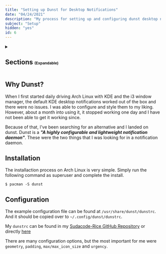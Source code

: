 ```yaml
---
title: "Setting up Dunst for Desktop Notifications"
date: "04/24/2021"
description: "My process for setting up and configuring dunst desktop notifications in Arch Linux, running the i3 window manager."
subject: "Setup"
hidden: "yes"
id: 6
---
```


<details>

<summary><h2>Sections <span style="font-size: 12px">(Expandable)</span></h2></summary>

- [Why Dunst](#why-dunst)
- [Installation](#install)
- [Configuration](#config)

</details>

## Why Dunst? <a name="why-dunst"></a>

When I first started daily driving Arch Linux with KDE and the i3 window manager, the default KDE desktop notifications worked out of the box and there were no issues.  I was able to configure and style them to my liking.  However, about a month into using it, it stopped working one day and I have not been able to get it working since.

Because of that, I've been searching for an alternative and I landed on dunst.  Dunst is a ___"A highly configurable and lightweight notification daemon"___.  These were the two things that I was looking for in a notification daemon.


## Installation <a name="install"></a>
The installaction process on Arch Linux is very simple.  Simply run the following command as superuser and complete the install.
	
	$ pacman -S dunst

## Configuration <a name="config"></a>

The example configuration file can be found at `/usr/share/dunst/dunstrc`.  And it should be copied over to `~/.config/dunst/dunstrc`.


My `dunstrc` can be found in my [Sudacode-Rice GitHub Repository](https://github.com/ksyasuda/Sudacode-Rice) or directly [here](https://github.com/ksyasuda/Sudacode-Rice/blob/dev/dunst/dunstrc)

There are many configuration options, but the most important for me were `geometry`, `padding`, `max/max_icon_size` and `urgency`.